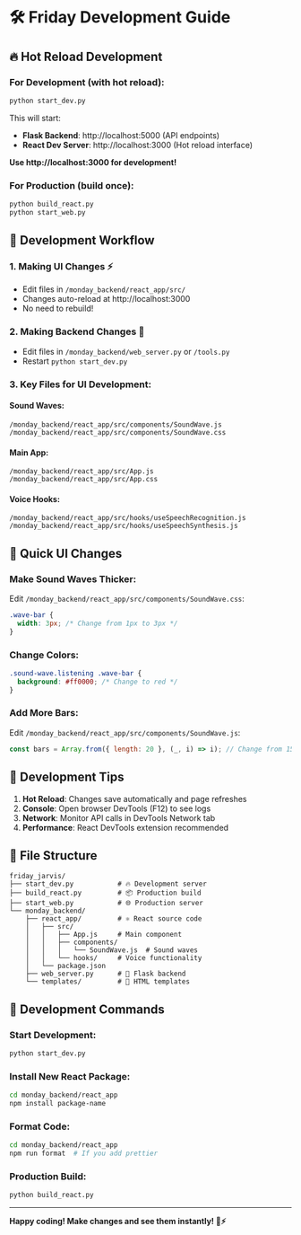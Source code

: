 # 🛠️ Friday Development Guide

## 🔥 Hot Reload Development

### For Development (with hot reload):
```bash
python start_dev.py
```

This will start:
- **Flask Backend**: http://localhost:5000 (API endpoints)
- **React Dev Server**: http://localhost:3000 (Hot reload interface)

**Use http://localhost:3000 for development!**

### For Production (build once):
```bash
python build_react.py
python start_web.py
```

## 🎯 Development Workflow

### 1. **Making UI Changes** ⚡
- Edit files in `/monday_backend/react_app/src/`
- Changes auto-reload at http://localhost:3000
- No need to rebuild!

### 2. **Making Backend Changes** 🔧
- Edit files in `/monday_backend/web_server.py` or `/tools.py`
- Restart `python start_dev.py`

### 3. **Key Files for UI Development:**

#### Sound Waves:
```
/monday_backend/react_app/src/components/SoundWave.js
/monday_backend/react_app/src/components/SoundWave.css
```

#### Main App:
```
/monday_backend/react_app/src/App.js
/monday_backend/react_app/src/App.css
```

#### Voice Hooks:
```
/monday_backend/react_app/src/hooks/useSpeechRecognition.js
/monday_backend/react_app/src/hooks/useSpeechSynthesis.js
```

## 🎨 Quick UI Changes

### Make Sound Waves Thicker:
Edit `/monday_backend/react_app/src/components/SoundWave.css`:
```css
.wave-bar {
  width: 3px; /* Change from 1px to 3px */
}
```

### Change Colors:
```css
.sound-wave.listening .wave-bar {
  background: #ff0000; /* Change to red */
}
```

### Add More Bars:
Edit `/monday_backend/react_app/src/components/SoundWave.js`:
```js
const bars = Array.from({ length: 20 }, (_, i) => i); // Change from 15 to 20
```

## 🚀 Development Tips

1. **Hot Reload**: Changes save automatically and page refreshes
2. **Console**: Open browser DevTools (F12) to see logs
3. **Network**: Monitor API calls in DevTools Network tab
4. **Performance**: React DevTools extension recommended

## 📂 File Structure

```
friday_jarvis/
├── start_dev.py           # 🔥 Development server
├── build_react.py         # 📦 Production build
├── start_web.py           # 🌐 Production server
└── monday_backend/
    ├── react_app/         # ⚛️ React source code
    │   ├── src/
    │   │   ├── App.js     # Main component
    │   │   ├── components/
    │   │   │   └── SoundWave.js  # Sound waves
    │   │   └── hooks/     # Voice functionality
    │   └── package.json
    ├── web_server.py      # 🔧 Flask backend
    └── templates/         # 📄 HTML templates
```

## 🎉 Development Commands

### Start Development:
```bash
python start_dev.py
```

### Install New React Package:
```bash
cd monday_backend/react_app
npm install package-name
```

### Format Code:
```bash
cd monday_backend/react_app
npm run format  # If you add prettier
```

### Production Build:
```bash
python build_react.py
```

---

**Happy coding! Make changes and see them instantly! 🎨⚡**
